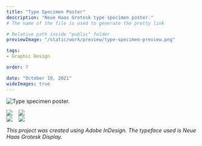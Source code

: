 ```yaml
---
title: "Type Specimen Poster"
description: "Neue Haas Grotesk type specimen poster."
# The name of the file is used to generate the pretty link

# Relative path inside "public" folder
previewImage: "/static/work/preview/type-specimen-preview.png"

tags:
- Graphic Design

order: 7

date: "October 19, 2021"
wideImages: true
---
```


![Type specimen poster.](/static/work/type-specimen/Chen_Brendan_TypeSpecimen.png)

<div class="collapseOnMobile" style="width: 100%; display: flex; flex-direction: row; align-items: flex-start; gap: 16px">
  <img src="/static/work/type-specimen/showcase-1.png">
  <img src="/static/work/type-specimen/showcase-2.png">
</div>
<div class="collapseOnMobile" style="width: 100%; display: flex; flex-direction: row; align-items: flex-start; gap: 16px">
  <img src="/static/work/type-specimen/showcase-4.png">
  <img src="/static/work/type-specimen/showcase-3.png">
</div>

*This project was created using Adobe InDesign. The typeface used is Neue Haas Grotesk Display.*